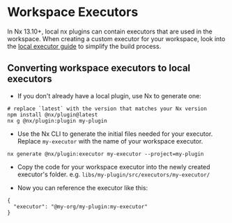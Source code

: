 # Workspace Executors

In Nx 13.10+, local nx plugins can contain executors that are used in the workspace. When creating a custom executor for your workspace, look into the [local executor guide](/plugins/executors/creating-custom-executors) to simplify the build process.

## Converting workspace executors to local executors

- If you don't already have a local plugin, use Nx to generate one:

```shell
# replace `latest` with the version that matches your Nx version
npm install @nx/plugin@latest
nx g @nx/plugin:plugin my-plugin
```

- Use the Nx CLI to generate the initial files needed for your executor. Replace `my-executor` with the name of your workspace executor.

```shell
nx generate @nx/plugin:executor my-executor --project=my-plugin
```

- Copy the code for your workspace executor into the newly created executor's folder. e.g. `libs/my-plugin/src/executors/my-executor/`

- Now you can reference the executor like this:

```jsonc
{
  "executor": "@my-org/my-plugin:my-executor"
}
```
